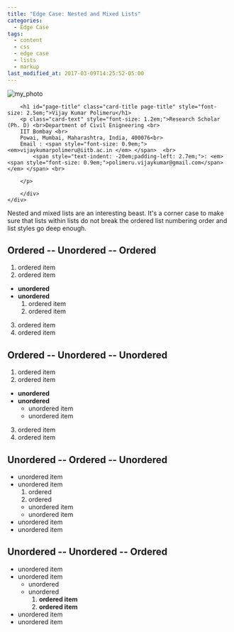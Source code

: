 ```yaml
---
title: "Edge Case: Nested and Mixed Lists"
categories:
  - Edge Case
tags:
  - content
  - css
  - edge case
  - lists
  - markup
last_modified_at: 2017-03-09T14:25:52-05:00
---
```




<div class="card mb-3" style="max-width: 100%;">
  <div class="row no-gutters">
    <div class="col-md-4">
      <img src="https://vijaypolimeru.github.io/images/vijay-polimeru.jpg" class="card-img" alt="my_photo">
    </div>
    <div class="col-md-8">
      <div class="card-body">
        
		<h1 id="page-title" class="card-title page-title" style="font-size: 2.5em;">Vijay Kumar Polimeru</h1>
        <p class="card-text" style="font-size: 1.2em;">Research Scholar (Ph. D) <br>Department of Civil Enigneering <br>
		IIT Bombay <br> 
		Powai, Mumbai, Maharashtra, India, 400076<br>
		Email : <span style="font-size: 0.9em;"><em>vijaykumarpolimeru@iitb.ac.in </em> </span>  <br> 
			<span style="text-indent: -20em;padding-left: 2.7em;">: <em><span style="font-size: 0.9em;">polimeru.vijaykumar@gmail.com</span></em> </span> <br> 

		</p>	
			
        </div>
    </div>
  </div>
</div>



Nested and mixed lists are an interesting beast. It's a corner case to make sure that lists within lists do not break the ordered list numbering order and list styles go deep enough.

## Ordered -- Unordered -- Ordered

1. ordered item
2. ordered item 
  * **unordered**
  * **unordered** 
    1. ordered item
    2. ordered item
3. ordered item
4. ordered item

## Ordered -- Unordered -- Unordered

1. ordered item
2. ordered item 
  * **unordered**
  * **unordered** 
    * unordered item
    * unordered item
3. ordered item
4. ordered item

## Unordered -- Ordered -- Unordered

* unordered item
* unordered item 
  1. ordered
  2. ordered 
    * unordered item
    * unordered item
* unordered item
* unordered item

## Unordered -- Unordered -- Ordered

* unordered item
* unordered item 
  * unordered
  * unordered 
    1. **ordered item**
    2. **ordered item**
* unordered item
* unordered item
